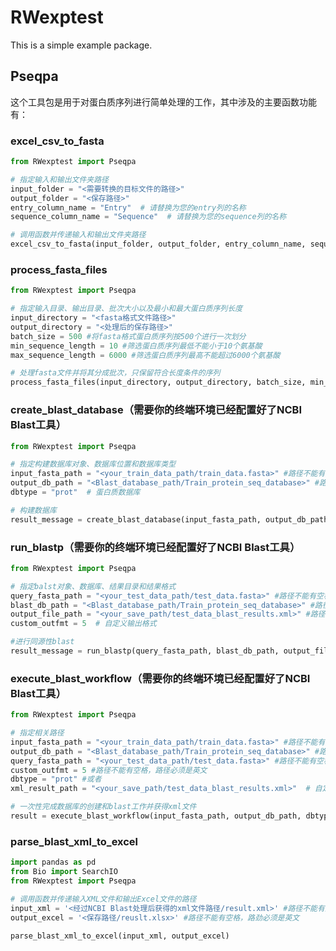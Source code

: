 # RWexptest

This is a simple example package.

## Pseqpa

这个工具包是用于对蛋白质序列进行简单处理的工作，其中涉及的主要函数功能有：

### excel_csv_to_fasta

```python
from RWexptest import Pseqpa

# 指定输入和输出文件夹路径
input_folder = "<需要转换的目标文件的路径>"
output_folder = "<保存路径>"
entry_column_name = "Entry"  # 请替换为您的entry列的名称
sequence_column_name = "Sequence"  # 请替换为您的sequence列的名称

# 调用函数并传递输入和输出文件夹路径
excel_csv_to_fasta(input_folder, output_folder, entry_column_name, sequence_column_name)
```

### process_fasta_files

```python
from RWexptest import Pseqpa

# 指定输入目录、输出目录、批次大小以及最小和最大蛋白质序列长度
input_directory = "<fasta格式文件路径>"
output_directory = "<处理后的保存路径>"
batch_size = 500 #将fasta格式蛋白质序列按500个进行一次划分
min_sequence_length = 10 #筛选蛋白质序列最低不能小于10个氨基酸
max_sequence_length = 6000 #筛选蛋白质序列最高不能超过6000个氨基酸

# 处理fasta文件并将其分成批次，只保留符合长度条件的序列
process_fasta_files(input_directory, output_directory, batch_size, min_sequence_length, max_sequence_length)
```

### create_blast_database（需要你的终端环境已经配置好了NCBI Blast工具）

```python
from RWexptest import Pseqpa

# 指定构建数据库对象、数据库位置和数据库类型
input_fasta_path = "<your_train_data_path/train_data.fasta>" #路径不能有空格，路径必须是英文
output_db_path = "<Blast_database_path/Train_protein_seq_database>" #路径不能有空格，路径必须是英文
dbtype = "prot"  # 蛋白质数据库

# 构建数据库
result_message = create_blast_database(input_fasta_path, output_db_path, dbtype)
```

### run_blastp（需要你的终端环境已经配置好了NCBI Blast工具）

```python
from RWexptest import Pseqpa

# 指定balst对象、数据库、结果目录和结果格式
query_fasta_path = "<your_test_data_path/test_data.fasta>" #路径不能有空格，路径必须是英文
blast_db_path = "<Blast_database_path/Train_protein_seq_database>" #路径不能有空格，路径必须是英文
output_file_path = "<your_save_path/test_data_blast_results.xml>" #路径不能有空格，路径必须是英文
custom_outfmt = 5  # 自定义输出格式

#进行同源性blast
result_message = run_blastp(query_fasta_path, blast_db_path, output_file_path, custom_outfmt)
```

### execute_blast_workflow（需要你的终端环境已经配置好了NCBI Blast工具）

```python
from RWexptest import Pseqpa

# 指定相关路径
input_fasta_path = "<your_train_data_path/train_data.fasta>" #路径不能有空格，路径必须是英文
output_db_path = "<Blast_database_path/Train_protein_seq_database>" #路径不能有空格，路径必须是英文
query_fasta_path = "<your_test_data_path/test_data.fasta>" #路径不能有空格，路径必须是英文
custom_outfmt = 5 #路径不能有空格，路径必须是英文
dbtype = "prot" #或者
xml_result_path = "<your_save_path/test_data_blast_results.xml>"  # 自定义XML结果的保存位置，路径不能有空格，路径必须是英文

# 一次性完成数据库的创建和blast工作并获得xml文件
result = execute_blast_workflow(input_fasta_path, output_db_path, dbtype, query_fasta_path, custom_outfmt, xml_result_path)
```

### parse_blast_xml_to_excel

```python
import pandas as pd
from Bio import SearchIO
from RWexptest import Pseqpa

# 调用函数并传递输入XML文件和输出Excel文件的路径
input_xml = '<经过NCBI Blast处理后获得的xml文件路径/result.xml>' #路径不能有空格，路劲必须是英文
output_excel = '<保存路径/reuslt.xlsx>' #路径不能有空格，路劲必须是英文

parse_blast_xml_to_excel(input_xml, output_excel)
```


